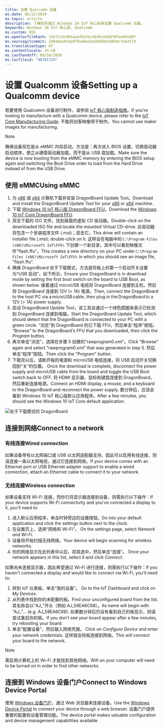 ```yaml
---
title: 设置 Qualcomm 设备
ms.date: 05/22/2019
ms.topic: article
description: 了解如何通过 Windows 10 IoT 核心版来设置 Qualcomm 设备。
keywords: Windows 10 IoT 核心版, Qualcomm
ms.custom: RS5
ms.openlocfilehash: 15e72c6c094aa4f6b34c4bd9c6eb078fae4b5d07
ms.sourcegitcommit: 2d04dae9cb26f9aa6e1da2056be5d04dcfab317d
ms.translationtype: HT
ms.contentlocale: zh-CN
ms.lasthandoff: 09/18/2020
ms.locfileid: "90781729"
---
```

# <a name="setting-up-a-qualcomm-device"></a><span data-ttu-id="37f51-104">设置 Qualcomm 设备</span><span class="sxs-lookup"><span data-stu-id="37f51-104">Setting up a Qualcomm device</span></span>

<span data-ttu-id="37f51-105">若要使用 Qualcomm 设备进行制作，请参阅 [IoT 核心版制造指南](https://docs.microsoft.com/windows-hardware/manufacture/iot/iot-core-manufacturing-guide)。</span><span class="sxs-lookup"><span data-stu-id="37f51-105">If you're looking to manufacture with a Qualcomm device, please refer to the [IoT Core Manufacturing Guide](https://docs.microsoft.com/windows-hardware/manufacture/iot/iot-core-manufacturing-guide).</span></span> <span data-ttu-id="37f51-106">不能将创客映像用于制作。</span><span class="sxs-lookup"><span data-stu-id="37f51-106">You cannot use maker images for manufacturing.</span></span>

> [!NOTE]
> <span data-ttu-id="37f51-107">确保设备现在是从 eMMC 内存启动，方法是：再次进入 BIOS 设置，切换驱动器启动顺序，使之从硬盘驱动器加载，而不是从 USB 盘加载。</span><span class="sxs-lookup"><span data-stu-id="37f51-107">Make sure the device is now booting from the eMMC memory by entering the BIOS setup again and switching the Boot Drive order to load from the Hard Drive instead of from the USB Drive.</span></span>

## <a name="using-emmc"></a><span data-ttu-id="37f51-108">使用 eMMC</span><span class="sxs-lookup"><span data-stu-id="37f51-108">Using eMMC</span></span>

1. <span data-ttu-id="37f51-109">为 [x86](https://developer.qualcomm.com/download/db410c/windows-10-iot-update-tool-dragonboard-410c-x86.zip) 或 [x64](https://developer.qualcomm.com/download/db410c/windows-10-iot-update-tool-dragonboard-410c-x64.zip) 计算机下载并安装 DragonBoard Update Tool。</span><span class="sxs-lookup"><span data-stu-id="37f51-109">Download and install the DragonBoard Update Tool for your [x86](https://developer.qualcomm.com/download/db410c/windows-10-iot-update-tool-dragonboard-410c-x86.zip) or [x64](https://developer.qualcomm.com/download/db410c/windows-10-iot-update-tool-dragonboard-410c-x64.zip) machine.</span></span>
2. <span data-ttu-id="37f51-110">下载 [Windows 10 IoT 核心版 DragonBoard FFU](https://docs.microsoft.com/windows/iot-core/downloads)。</span><span class="sxs-lookup"><span data-stu-id="37f51-110">Download the [Windows 10 IoT Core DragonBoard FFU](https://docs.microsoft.com/windows/iot-core/downloads).</span></span>
3. <span data-ttu-id="37f51-111">双击下载的 ISO 文件，找到装载的虚拟 CD 驱动器。</span><span class="sxs-lookup"><span data-stu-id="37f51-111">Double-click on the downloaded ISO file and locate the mounted Virtual CD-drive.</span></span> <span data-ttu-id="37f51-112">此驱动器将包含一个安装程序文件 (.msi)；双击它。</span><span class="sxs-lookup"><span data-stu-id="37f51-112">This drive will contain an installer file (.msi); double-click on it.</span></span> <span data-ttu-id="37f51-113">这样会在电脑中的 `C:\Program Files (x86)\Microsoft IoT\FFU\` 下创建一个新目录，其中可以看到映像文件“flash.ffu”。</span><span class="sxs-lookup"><span data-stu-id="37f51-113">This creates a new directory on your PC under `C:\Program Files (x86)\Microsoft IoT\FFU\` in which you should see an image file, "flash.ffu".</span></span>
4. <span data-ttu-id="37f51-114">确保 DragonBoard 处于下载模式，方法是将板上的第一个启动开关设置为“USB 启动”，如下所示。</span><span class="sxs-lookup"><span data-stu-id="37f51-114">Ensure your DragonBoard is in download mode by setting the first boot switch on the board to USB Boot, as shown below.</span></span> <span data-ttu-id="37f51-115">接着通过 microUSB 电缆将 DragonBoard 连接到主机，然后将 DragonBoard 连接到 12V (> 1A) 电源。</span><span class="sxs-lookup"><span data-stu-id="37f51-115">Then, connect the DragonBoard to the host PC via a microUSB cable, then plug in the DragonBoard to a 12V (> 1A) power supply.</span></span>
5. <span data-ttu-id="37f51-116">启动 DragonBoard Update Tool，该工具会通过一个绿色圆圈来表示已检测到 DragonBoard 连接到电脑。</span><span class="sxs-lookup"><span data-stu-id="37f51-116">Start the DragonBoard Update Tool, which should detect that the DragonBoard is connected to your PC with a green circle.</span></span> <span data-ttu-id="37f51-117">“浏览”到 DragonBoard 的已下载 FFU，然后单击“程序”按钮。 </span><span class="sxs-lookup"><span data-stu-id="37f51-117">"Browse" to the DragonBoard's FFU that you downloaded, then click the _Program_ button.</span></span>
6. <span data-ttu-id="37f51-118">再次单击“浏览”，选择在步骤 5 创建的“rawprogram0.xml”。</span><span class="sxs-lookup"><span data-stu-id="37f51-118">Click "Browse" again and select "rawprogram0.xml" that was generated in step 5.</span></span> <span data-ttu-id="37f51-119">然后单击“程序”按钮。</span><span class="sxs-lookup"><span data-stu-id="37f51-119">Then click the "Program" button.</span></span>
7. <span data-ttu-id="37f51-120">下载完以后，请断开板的电源和 microUSB 电缆连接，将 USB 启动开关切换回到“关”的位置。 </span><span class="sxs-lookup"><span data-stu-id="37f51-120">Once the download is complete, disconnect the power supply and microUSB cable from the board and toggle the USB Boot switch back to _OFF_.</span></span> <span data-ttu-id="37f51-121">将 HDMI 显示器、鼠标和键盘连接到 DragonBoard，然后重新连接电源。</span><span class="sxs-lookup"><span data-stu-id="37f51-121">Connect an HDMI display, a mouse, and a keyboard to the DragonBoard and reconnect the power supply.</span></span> <span data-ttu-id="37f51-122">数分钟后，应该会看到 Windows 10 IoT 核心版默认应用程序。</span><span class="sxs-lookup"><span data-stu-id="37f51-122">After a few minutes, you should see the Windows 10 IoT Core default application.</span></span> 

![处于下载模式的 DragonBoard](../media/DeviceSetup/db1.png)

## <a name="connect-to-a-network"></a><span data-ttu-id="37f51-124">连接到网络</span><span class="sxs-lookup"><span data-stu-id="37f51-124">Connect to a network</span></span>

### <a name="wired-connection"></a><span data-ttu-id="37f51-125">有线连接</span><span class="sxs-lookup"><span data-stu-id="37f51-125">Wired connection</span></span>
<span data-ttu-id="37f51-126">如果设备带有以太网端口或 USB 以太网适配器支持，因此可以启用有线连接，则请连接一条以太网电缆，通过它连接到网络。</span><span class="sxs-lookup"><span data-stu-id="37f51-126">If your device comes with an Ethernet port or USB Ethernet adapter support to enable a wired connection, attach an Ethernet cable to connect it to your network.</span></span>

### <a name="wireless-connection"></a><span data-ttu-id="37f51-127">无线连接</span><span class="sxs-lookup"><span data-stu-id="37f51-127">Wireless connection</span></span>
<span data-ttu-id="37f51-128">如果设备支持 Wi-Fi 连接，而你已将显示器连接到设备，则需执行以下操作：</span><span class="sxs-lookup"><span data-stu-id="37f51-128">If your device supports Wi-Fi connectivity and you've connected a display to it, you'll need to:</span></span>

1. <span data-ttu-id="37f51-129">进入默认应用程序，单击时钟旁边的设置按钮。</span><span class="sxs-lookup"><span data-stu-id="37f51-129">Go into your default application and click the settings button next to the clock.</span></span>
2. <span data-ttu-id="37f51-130">在设置页上，选择“网络和 Wi-Fi”。 </span><span class="sxs-lookup"><span data-stu-id="37f51-130">On the settings page, select _Network and Wi-Fi_.</span></span>
3. <span data-ttu-id="37f51-131">设备将开始扫描无线网络。</span><span class="sxs-lookup"><span data-stu-id="37f51-131">Your device will begin scanning for wireless networks.</span></span>
4. <span data-ttu-id="37f51-132">你的网络显示在此列表中以后，将其选中，然后单击“连接”。 </span><span class="sxs-lookup"><span data-stu-id="37f51-132">Once your network appears in this list, select it and click _Connect_.</span></span>

<span data-ttu-id="37f51-133">如果尚未连接显示器，因此希望通过 Wi-Fi 进行连接，则需执行以下操作：</span><span class="sxs-lookup"><span data-stu-id="37f51-133">If you haven't connected a display and would like to connect via Wi-Fi, you'll need to:</span></span>

1. <span data-ttu-id="37f51-134">转到 IoT 仪表板，单击“我的设备”。 </span><span class="sxs-lookup"><span data-stu-id="37f51-134">Go to the IoT Dashboard and click on _My Devices_.</span></span>
2. <span data-ttu-id="37f51-135">从列表中找到你的未配置的板。</span><span class="sxs-lookup"><span data-stu-id="37f51-135">Find your unconfigured board from the list.</span></span> <span data-ttu-id="37f51-136">其名称会以“AJ_”开头（例如 AJ_58EA6C68）。</span><span class="sxs-lookup"><span data-stu-id="37f51-136">Its name will begin with "AJ_"... (e.g. AJ_58EA6C68).</span></span> <span data-ttu-id="37f51-137">如果数分钟后仍没有看到自己的板显示，则请尝试重启你的板。</span><span class="sxs-lookup"><span data-stu-id="37f51-137">If you don't see your board appear after a few minutes, try rebooting your board.</span></span>
3. <span data-ttu-id="37f51-138">单击“配置设备”，然后输入网络凭据。 </span><span class="sxs-lookup"><span data-stu-id="37f51-138">Click on _Configure Device_ and enter your network credentials.</span></span> <span data-ttu-id="37f51-139">这样就会将板连接到网络。</span><span class="sxs-lookup"><span data-stu-id="37f51-139">This will connect your board to the network.</span></span>

> [!NOTE]
> <span data-ttu-id="37f51-140">需启用计算机上的 Wi-Fi 才能找到其他网络。</span><span class="sxs-lookup"><span data-stu-id="37f51-140">Wifi on your computer will need to be turned on in order to find other networks.</span></span>

## <a name="connect-to-windows-device-portal"></a><span data-ttu-id="37f51-141">连接到 Windows 设备门户</span><span class="sxs-lookup"><span data-stu-id="37f51-141">Connect to Windows Device Portal</span></span>

<span data-ttu-id="37f51-142">使用 [Windows 设备门户](../manage-your-device/DevicePortal.md)，通过 Web 浏览器来连接设备。</span><span class="sxs-lookup"><span data-stu-id="37f51-142">Use the [Windows Device Portal](../manage-your-device/DevicePortal.md) to connect your device through a web browser.</span></span> <span data-ttu-id="37f51-143">设备门户提供重要的配置和设备管理功能。</span><span class="sxs-lookup"><span data-stu-id="37f51-143">The device portal makes valuable configuration and device management capabilities available.</span></span> 



